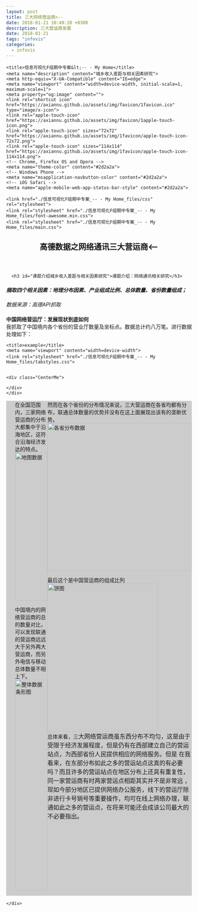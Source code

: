 ```yaml
---
layout: post
title: 三大网络营运商<--
date: 2018-01-21 10:49:20 +0300
description: 三大营运商发展
date: 2018-01-21
tags: "infovis"
categories:
  - infovis
---
```


<!DOCTYPE html>
<!-- saved from url=(0261)file:///C:/Users/SST/Desktop/%E5%91%A8%E5%9B%9B%E7%BD%91%E9%A1%B5/1.9%E6%9D%A5%E8%87%AA%E6%94%BE%E5%81%87%E5%90%8E%E7%9A%84%E6%8C%A3%E6%89%8E/2/%E4%BF%A1%E6%81%AF%E5%8F%AF%E8%A7%86%E5%8C%96F%E7%BB%84%E6%9C%9F%E4%B8%AD%E4%B8%93%E6%A1%88_-%2D%20-%20My%20Home.html -->
<html lang="en"><head><meta http-equiv="Content-Type" content="text/html; charset=UTF-8">
	
	<title>信息可视化F组期中专案&lt;-- - My Home</title>
	<meta name="description" content="城乡收入差距与相关因素研究">
	<meta http-equiv="X-UA-Compatible" content="IE=edge">
	<meta name="viewport" content="width=device-width, initial-scale=1, maximum-scale=1">
	<meta property="og:image" content="">
	<link rel="shortcut icon" href="https://axiannu.github.io/assets/img/favicon/1favicon.ico" type="image/x-icon">
	<link rel="apple-touch-icon" href="https://axiannu.github.io/assets/img/favicon/1apple-touch-icon.png">
	<link rel="apple-touch-icon" sizes="72x72" href="https://axiannu.github.io/assets/img/1favicon/apple-touch-icon-72x72.png">
	<link rel="apple-touch-icon" sizes="114x114" href="https://axiannu.github.io/assets/img/1favicon/apple-touch-icon-114x114.png">
	<!-- Chrome, Firefox OS and Opera -->
	<meta name="theme-color" content="#2d2a2a">
	<!-- Windows Phone -->
	<meta name="msapplication-navbutton-color" content="#2d2a2a">
	<!-- iOS Safari -->
	<meta name="apple-mobile-web-app-status-bar-style" content="#2d2a2a">

	<link href="./信息可视化F组期中专案_-- - My Home_files/css" rel="stylesheet">
	<link rel="stylesheet" href="./信息可视化F组期中专案_-- - My Home_files/font-awesome.min.css">
	<link rel="stylesheet" href="./信息可视化F组期中专案_-- - My Home_files/main.css">
</head>

<body>

  


  <main role="main">
    <div class="content">
      <article class="page-article">
  <div class="wrap-content">
    <header class="page-header">
      <h1 class="page-title">高德数据之网络通讯三大营运商&lt;--</h1>
      <div class="page-date"></div>
    </header>
    <div class="page-content">
      
      <h3 id="课题介绍城乡收入差距与相关因素研究">课题介绍：网络通讯相关研究</h3>
<h5 id="摘取四个相关因素人力资本因素产业结构因素城市化水因素经济水平因素">摘取四个相关因素：地理分布因素、产业组成比例、总体数量、省份数量组成；</h5>
<h6 id="数据来源国家数据">数据来源：高德API抓取</h6>
<h4>中国网络营运厅：发展现状到底如何</h4>
	我抓取了中国境内各个省份的营业厅数量及坐标点。数据总计约八万笔。进行数据处理如下：





	
	<title>example</title>
	<meta name="viewport" content="width=device-width">
	<link rel="stylesheet" href="./信息可视化F组期中专案_-- - My Home_files/tabstyles.css">


	<div class="CenterMe">
		
	</div>
	</div>
 <meta charset="UTF-8">  
  <title></title>  
  <style type="text/css">  
  *{  
    margin: 0;  
    padding: 0  
  }  
  body,html{  
    height: 100%  
  }  
  ul{  
    list-style: none;  
    display: -webkit-box;  
    display: -webkit-flex;  
    -webkit-flex-flow:row nowrap;  
    justify-content:space-around;  
    align-content:flex-start;  
    align-items:flex-start;  
    background: #ccc;  
    height: 100%  
      
  }  
  li{  
    width: 50%;  
    height: 1090px;  
    background: #d8d5d4;  
  }  
  </style>  

<ul>  
    
  <li style="order:2;flex-grow:0">
  <h7>在全国范围内，三家网络营运商的分布大都集中于沿海地区，这符合沿海经济发达的特点。</h7>
  <a href="https://public.tableau.com/views/1_5372/sheet0?:embed=y&:display_count=yes">
  <br>
<img border="0" src="1.png" alt="地图数据" width="100%" height="400px"></a><br>

 <h7>中国境内的网络营运商的总的数量对比，可以发现联通的营运商远远大于另外两大营运商，而另外电信与移动总体数量不相上下。</h7>
 <a href="https://public.tableau.com/views/1_5372/sheet0?:embed=y&:display_count=yes">
  <br>
<img border="0" src="2.png" alt="整体数据条形图" width="100%" height="570px"></a><br>
  
  
  </li>  
  <li style="order:3;flex-grow:1">
  <h7>然而在各个省份的分布情况来说，三大营运商在各省均都有分布，联通总体数量的优势并没有在这上面展现出该有的垄断优势。</h7>
  <a href="https://public.tableau.com/views/1_5372/sheet0?:embed=y&:display_count=yes">
  <br>
<img border="0" src="3.png" alt="各省分布数据" width="100%" height="400px"></a><br>

<h7>最后这个是中国营运商的组成比列</h7>
  <a href="https://public.tableau.com/views/1_5372/sheet0?:embed=y&:display_count=yes">
  <br>
<img border="0" src="4.png" alt="饼图" width="300px" height="400px"></a><br>
总体来看，三<font size="3">大网络营运商虽东西分布不均匀，这是由于受限于经济发展程度，但是仍有在西部建立自己的营运站点，为西部省份人民提供相应的网络服务。但是
在我看来，在东部分布如此之多的营运站点这真的有必要吗？而且许多的营运站点在地区分布上还具有重复性，同一家营运商有时两家营运点相距其实并不是非常远
，现如今部分地区已提供网络办公服务，线下的营运厅除非进行卡号销号等重要操作，均可在线上网络办理，联通如此之多的营运点，在将来可能还会成该公司最大的不必要指出。</font> 
  
  
  </li>  
  
</ul>  

  </div>
</article>

    </div>
  </main>

<script async="" src="./信息可视化F组期中专案_-- - My Home_files/analytics.js.下载"></script><script async="" src="./信息可视化F组期中专案_-- - My Home_files/analytics.js(1).下载"></script><script async="" src="./信息可视化F组期中专案_-- - My Home_files/analytics.js(2).下载"></script><script async="" src="./信息可视化F组期中专案_-- - My Home_files/analytics.js(3).下载"></script><script>
  (function(i,s,o,g,r,a,m){i['GoogleAnalyticsObject']=r;i[r]=i[r]||function(){
  (i[r].q=i[r].q||[]).push(arguments)},i[r].l=1*new Date();a=s.createElement(o),
  m=s.getElementsByTagName(o)[0];a.async=1;a.src=g;m.parentNode.insertBefore(a,m)
  })(window,document,'script','https://www.google-analytics.com/analytics.js','ga');

  ga('create', '', 'auto');
  ga('send', 'pageview');
</script>



</body></html>
